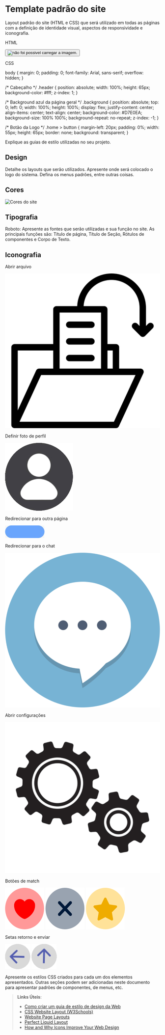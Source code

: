 # Template padrão do site

Layout padrão do site (HTML e CSS) que será utilizado em todas as páginas com a definição de identidade visual, aspectos de responsividade e iconografia.

HTML

<body>
        <!-- CABEÇALHO -->
    <div class="header">
       <div class="home">
            <button>
            <img src="./Public/images/logo.png" alt="não foi possivel carregar a imagem.">
            </button>
        </div>
    </div>
   <!-- MATCHES -->
    <div class="background">
</body>

CSS

body {
    margin: 0;
    padding: 0;
    font-family: Arial, sans-serif;
    overflow: hidden;
  }
  
  /* Cabeçalho */
  .header {
    position: absolute;
    width: 100%;
    height: 65px;
    background-color: #fff;
    z-index: 1;
  }
  
  /* Background azul da página geral */
  .background {
    position: absolute;
    top: 0;
    left: 0;
    width: 100%;
    height: 100%;
    display: flex;
    justify-content: center;
    align-items: center;
    text-align: center;
    background-color: #D7E0EA;
    background-size: 100% 100%;
    background-repeat: no-repeat;
    z-index: -1;
  }

  /* Botão da Logo */
  .home > button {
    margin-left: 20px;
    padding: 0%;
    width: 55px;
    height: 65px;
    border: none;
    background: transparent;
}


Explique as guias de estilo utilizadas no seu projeto.

## Design

Detalhe os layouts que serão utilizados. Apresente onde será colocado o logo do sistema. Defina os menus padrões, entre outras coisas.


## Cores

![Cores do site](img/AdobeColor-Petting.png)


## Tipografia

Roboto: 
Apresente as fontes que serão utilizadas e sua função no site. As principais funções são: Título de página, Título de Seção, Rótulos de componentes e Corpo de Texto.


## Iconografia
Abrir arquivo

![Abrir arquivo](img/abrir.png)

Definir foto de perfil

![Avatar](img/avatar.png)

Redirecionar para outra página

![Redirecionar](img/botaoazul.jpeg)

Redirecionar para o chat

![Ir para o chat](img/chat.png)

Abrir configurações

![Configurações](img/engrenagem.png)

Botões de match

![like](img/iconheart.png)
![não](img/iconcircle.png)
![preferido](img/iconstar.png)


Setas retorno e enviar

![Seta de volta](img/returnButton.png)
![Seta de enviar](img/sendButton.png)


Apresente os estilos CSS criados para cada um dos elementos apresentados.
Outras seções podem ser adicionadas neste documento para apresentar padrões de componentes, de menus, etc.


> **Links Úteis**:
>
> -  [Como criar um guia de estilo de design da Web](https://edrodrigues.com.br/blog/como-criar-um-guia-de-estilo-de-design-da-web/#)
> - [CSS Website Layout (W3Schools)](https://www.w3schools.com/css/css_website_layout.asp)
> - [Website Page Layouts](http://www.cellbiol.com/bioinformatics_web_development/chapter-3-your-first-web-page-learning-html-and-css/website-page-layouts/)
> - [Perfect Liquid Layout](https://matthewjamestaylor.com/perfect-liquid-layouts)
> - [How and Why Icons Improve Your Web Design](https://usabilla.com/blog/how-and-why-icons-improve-you-web-design/)
